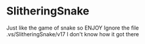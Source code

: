 # SlitheringSnake
Just like the game of snake so ENJOY
Ignore the file .vs/SlitheringSnake/v17 I don't know how it got there
